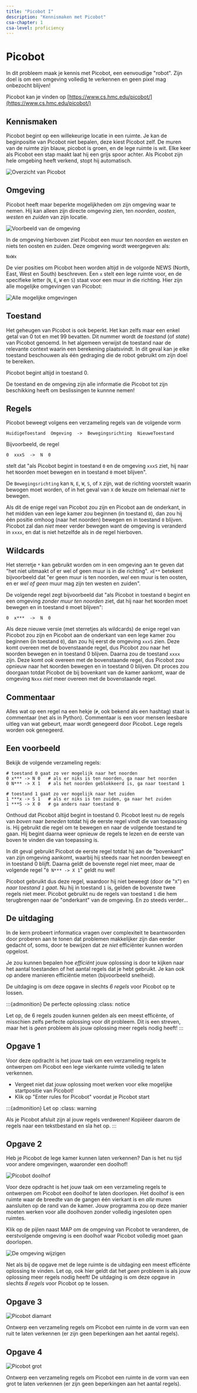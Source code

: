 ```yaml
---
title: "Picobot I"
description: "Kennismaken met Picobot"
csa-chapter: 1
csa-level: proficiency
---
```


# Picobot

In dit probleem maak je kennis met Picobot, een eenvoudige "robot". Zijn doel is om een omgeving volledig te verkennen en geen pixel mag onbezocht blijven!

Picobot kan je vinden op [https://www.cs.hmc.edu/picobot/](https://www.cs.hmc.edu/picobot/)

## Kennismaken

Picobot begint op een willekeurige locatie in een ruimte. Je kan de beginpositie van Picobot niet bepalen, deze kiest Picobot zelf. De muren van de ruimte zijn blauw, picobot is groen, en de lege ruimte is wit. Elke keer als Picobot een stap maakt laat hij een grijs spoor achter. Als Picobot zijn hele omgebing heeft verkend, stopt hij automatisch.

![Overzicht van Picobot](images/1/pico1.png)

## Omgeving

Picobot heeft maar beperkte mogelijkheden om zijn omgeving waar te nemen. Hij kan alleen zijn directe omgeving zien, ten *noorden*, *oosten*, *westen* en *zuiden* van zijn locatie.

![Voorbeeld van de omgeving](images/1/pico2.png)

In de omgeving hierboven ziet Picobot een muur ten *noorden* en *westen* en niets ten oosten en zuiden. Deze omgeving wordt weergegeven als:

```text
NxWx
```

De vier posities om Picobot heen worden altijd in de volgorde NEWS (North, East, West en South) beschreven. Een `x` stelt een lege ruimte voor, en de specifieke letter (`N`, `E`, `W` en `S`) staat voor een muur in die richting. Hier zijn alle mogelijke omgevingen van Picobot:

![Alle mogelijke omgevingen](images/1/pico3.png)

## Toestand

Het geheugen van Picobot is ook beperkt. Het kan zelfs maar een enkel getal van 0 tot en met 99 bevatten. Dit nummer wordt de *toestand* (of *state*) van Picobot genoemd. In het algemeen verwijst de toestand naar de relevante context waarin een berekening plaatsvindt. In dit geval kan je elke toestand beschouwen als één gedraging die de robot gebruikt om zijn doel te bereiken.

Picobot begint altijd in toestand 0.

De toestand en de omgeving zijn alle informatie die Picobot tot zijn beschikking heeft om beslissingen te kunnne nemen!

## Regels

Picobot beweegt volgens een verzameling regels van de volgende vorm

```text
HuidigeToestand  Omgeving  ->  Bewegingsrichting  NieuweToestand
```

Bijvoorbeeld, de regel

```
0  xxxS  ->  N  0
```

stelt dat "als Picobot begint in toestand `0` en de omgeving `xxxS` ziet, hij naar het `N`oorden moet bewegen en in toestand `0` moet blijven".

De `Bewegingsrichting` kan `N`, `E`, `W`, `S`, of `X` zijn, wat de richting voorstelt waarin bewogen moet worden, of in het geval van `X` de keuze om helemaal *niet* te bewegen.

Als dit de enige regel van Picobot zou zijn en Picobot aan de onderkant, in het midden van een lege kamer zou beginnen (in toestand `0`), dan zou hij één positie omhoog (naar het noorden) bewegen en in toestand `0` blijven. Picobot zal dan *niet* meer verder bewegen want de omgeving is veranderd in `xxxx`, en dat is niet hetzelfde als in de regel hierboven.

## Wildcards

Het sterretje `*` kan gebruikt worden om in een omgeving aan te geven dat "het niet uitmaakt of er wel of geen muur is in die richting". `xE**` betekent bijvoorbeeld dat "er geen muur is ten noorden, *wel* een muur is ten oosten, en er *wel of geen* muur mag zijn ten westen en zuiden".

De volgende regel zegt bijvoorbeeld dat "als Picobot in toestand `0` begint en een omgeving *zonder muur ten noorden* ziet, dat hij naar het `N`oorden moet bewegen en in toestand `0` moet blijven":

```text
0  x***  ->  N  0
```

Als deze nieuwe versie (met sterretjes als wildcards) de enige regel van Picobot zou zijn en Picobot aan de onderkant van een lege kamer zou beginnen (in toestand `0`), dan zou hij eerst de omgeving `xxxS` zien. Deze komt overeen met de bovenstaande regel, dus Picobot zou naar het `N`oorden bewegen en in toestand 0 blijven. Daarna zou de toestand `xxxx` zijn. Deze komt *ook* overeen met de bovenstaande regel, dus Picobot zou opnieuw naar het `N`oorden bewegen en in toestand 0 blijven. Dit proces zou doorgaan totdat Picobot de bij bovenkant van de kamer aankomt, waar de omgeving `Nxxx` *niet* meer overeen met de bovenstaande regel.

## Commentaar

Alles wat op een regel na een hekje (`#`, ook bekend als een hashtag) staat is commentaar (net als in Python). Commentaar is een voor mensen leesbare uitleg van wat gebeurt, maar wordt genegeerd door Picobot. Lege regels worden ook genegeerd.

## Een voorbeeld

Bekijk de volgende verzameling regels:

```text
# toestand 0 gaat zo ver mogelijk naar het noorden
0 x*** -> N 0   # als er niks is ten noorden, ga naar het noorden
0 N*** -> X 1   # als het noorden geblokkeerd is, ga naar toestand 1

# toestand 1 gaat zo ver mogelijk naar het zuiden
1 ***x -> S 1   # als er niks is ten zuiden, ga naar het zuiden
1 ***S -> X 0   # ga anders naar toestand 0
```

Onthoud dat Picobot altijd begint in toestand 0. Picobot leest nu de regels van *boven* naar *beneden* totdat hij de eerste regel vindt die van toepassing is. Hij gebruikt die regel om te bewegen en naar de volgende toestand te gaan. Hij begint daarna weer opnieuw de regels te lezen en de eerste van boven te vinden die van toepassing is.

In dit geval gebruikt Picobot de eerste regel totdat hij aan de "bovenkant" van zijn omgeving aankomt, waarbij hij steeds naar het noorden beweegt en in toestand 0 blijft. Daarna geldt de bovenste regel niet meer, maar de volgende regel "`0 N*** -> X 1`" geldt nu wel!

Picobot gebruikt dus deze regel, waardoor hij niet beweegt (door de "`X`") en *naar toestand `1` gaat*. Nu hij in toestand `1` is, gelden de bovenste twee regels niet meer. Picobot gebruikt nu de regels van toestand `1` die hem terugbrengen naar de "onderkant" van de omgeving. En zo steeds verder...

## De uitdaging

In de kern probeert informatica vragen over complexiteit te  beantwoorden door proberen aan te tonen dat problemen makkelijker zijn dan eerder gedacht of, soms, door te bewijzen dat ze *niet* efficiënter kunnen worden opgelost.

Je zou kunnen bepalen hoe *efficiënt* jouw oplossing is door te kijken naar het aantal toestanden of het aantal regels dat je hebt gebruikt. Je kan ook op andere manieren efficiëntie meten (bijvoorbeeld snelheid).

De uitdaging is om deze opgave in slechts *6 regels* voor Picobot op te lossen.

:::{admonition} De perfecte oplossing
:class: notice

Let op, de 6 regels zouden kunnen gelden als een meest efficënte, of misschien zelfs perfecte oplossing voor dit probleem. Dit is een streven, maar het is *geen* probleem als jouw oplossing meer regels nodig heeft!
:::

## Opgave 1

Voor deze opdracht is het jouw taak om een verzameling regels te ontwerpen om Picobot een lege vierkante ruimte volledig te laten verkennen.

- Vergeet niet dat jouw oplossing moet werken voor elke mogelijke startpositie van Picobot!
- Klik op "Enter rules for Picobot" voordat je Picobot start

:::{admonition} Let op
:class: warning

Als je Picobot afsluit zijn al jouw regels verdwenen! Kopiëeer daarom de regels naar een tekstbestand en sla het op.
:::

## Opgave 2

Heb je Picobot de lege kamer kunnen laten verkennen? Dan is het nu tijd voor andere omgevingen, waaronder een doolhof!

![Picobot doolhof](images/1/picobotMaze.png)


Voor deze opdracht is het jouw taak om een verzameling regels te ontwerpen om Picobot een doolhof te laten doorlopen. Het doolhof is een ruimte waar de breedte van de gangen één vierkant is en *alle* muren aansluiten op de rand van de kamer. Jouw programma zou op deze manier moeten werken voor alle doolhoven zonder volledig ingesloten open ruimtes.

Klik op de pijlen naast MAP om de omgeving van Picobot te veranderen, de eerstvolgende omgeving is een doolhof waar Picobot volledig moet gaan doorlopen.

![De omgeving wijzigen](images/1/pico4.png)

Net als bij de opgave met de lege ruimte is de uitdaging een meest efficënte oplossing te vinden. Let op, ook hier geldt dat het *geen* probleem is als jouw oplossing meer regels nodig heeft! De uitdaging is om deze opgave in slechts *8 regels* voor Picobot op te lossen.

## Opgave 3

![Picobot diamant](images/1/picobotDiamond.png)

Ontwerp een verzameling regels om Picobot een ruimte in de vorm van een ruit te laten verkennen (er zijn geen beperkingen aan het aantal regels).

## Opgave 4

![Picobot grot](images/1/picobotExCr.png)

Ontwerp een verzameling regels om Picobot een ruimte in de vorm van een grot te laten verkennen (er zijn geen beperkingen aan het aantal regels).
